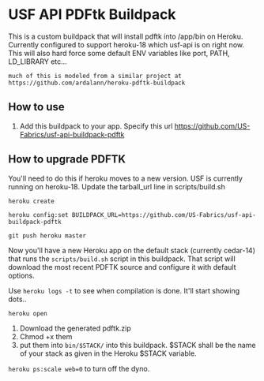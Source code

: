 # USF API PDFtk Buildpack 

This is a custom buildpack that will install pdftk into /app/bin on Heroku. Currently configured to support heroku-18 which usf-api is on right now.
This will also hard force some default ENV variables like port, PATH, LD_LIBRARY etc...

```
much of this is modeled from a similar project at https://github.com/ardalann/heroku-pdftk-buildpack
```

## How to use

1. Add this buildpack to your app.  Specify this url https://github.com/US-Fabrics/usf-api-buildpack-pdftk

## How to upgrade PDFTK

You'll need to do this if heroku moves to a new version.  USF is currently running on heroku-18.  Update the tarball_url line in scripts/build.sh

`heroku create`

`heroku config:set BUILDPACK_URL=https://github.com/US-Fabrics/usf-api-buildpack-pdftk`

`git push heroku master`

Now you'll have a new Heroku app on the default stack (currently cedar-14) that runs the `scripts/build.sh` script in this buildpack. That script will download the most recent PDFTK source and configure it with default options.

Use `heroku logs -t` to see when compilation is done. It'll start showing dots..

`heroku open`

1. Download the generated pdftk.zip
2. Chmod +x them
3. put them into `bin/$STACK/` into this buildpack. $STACK shall be the name of your stack as given in the Heroku $STACK variable.

`heroku ps:scale web=0` to turn off the dyno.
